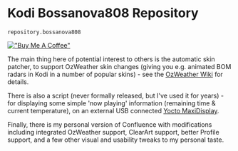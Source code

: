 Kodi Bossanova808 Repository
===================================

`repository.bossanova808`

[!["Buy Me A Coffee"](https://www.buymeacoffee.com/assets/img/custom_images/orange_img.png)](https://www.buymeacoffee.com/bossanova808) 

The main thing here of potential interest to others is the automatic skin patcher, to support OzWeather skin changes (giving you e.g. animated BOM radars in Kodi in a number of popular skins) - see the [OzWeather Wiki](https://kodi.wiki/index.php?title=Add-on:Oz_Weather) for details.

There is also a script (never formally released, but I've used it for years) - for displaying some simple 'now playing' information (remaining time & current temperature), on an external USB connected [Yocto MaxiDisplay](https://www.yoctopuce.com/EN/products/usb-displays/yocto-maxidisplay).

Finally, there is my personal version of Confluence with modifications including integrated OzWeather support, ClearArt support, better Profile support, and a few other visual and usability tweaks to my personal taste.




